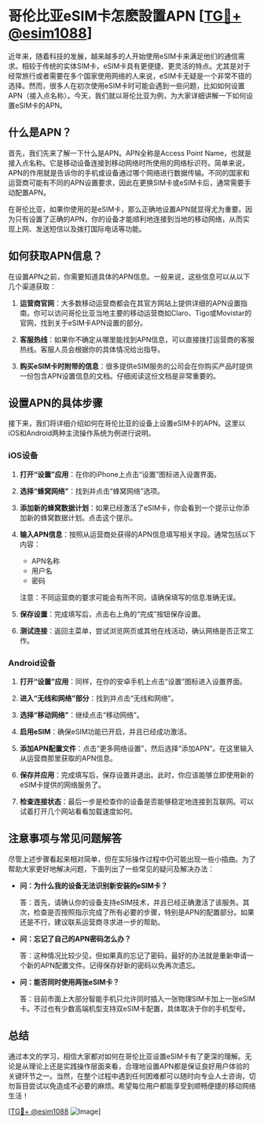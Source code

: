 # 哥伦比亚eSIM卡怎麽設置APN [[TG💪+ @esim1088](https://t.me/s/esim1088)]

近年来，随着科技的发展，越来越多的人开始使用eSIM卡来满足他们的通信需求。相较于传统的实体SIM卡，eSIM卡具有更便捷、更灵活的特点。尤其是对于经常旅行或者需要在多个国家使用网络的人来说，eSIM卡无疑是一个非常不错的选择。然而，很多人在初次使用eSIM卡时可能会遇到一些问题，比如如何设置APN（接入点名称）。今天，我们就以哥伦比亚为例，为大家详细讲解一下如何设置eSIM卡的APN。

## 什么是APN？

首先，我们先来了解一下什么是APN。APN全称是Access Point Name，也就是接入点名称。它是移动设备连接到移动网络时所使用的网络标识符。简单来说，APN的作用就是告诉你的手机或设备通过哪个网络进行数据传输。不同的国家和运营商可能有不同的APN设置要求，因此在更换SIM卡或eSIM卡后，通常需要手动配置APN。

在哥伦比亚，如果你使用的是eSIM卡，那么正确地设置APN就显得尤为重要。因为只有设置了正确的APN，你的设备才能顺利地连接到当地的移动网络，从而实现上网、发送短信以及拨打国际电话等功能。

## 如何获取APN信息？

在设置APN之前，你需要知道具体的APN信息。一般来说，这些信息可以从以下几个渠道获取：

1. **运营商官网**：大多数移动运营商都会在其官方网站上提供详细的APN设置指南。你可以访问哥伦比亚当地主要的移动运营商如Claro、Tigo或Movistar的官网，找到关于eSIM卡APN设置的部分。

2. **客服热线**：如果你不确定从哪里能找到APN信息，可以直接拨打运营商的客服热线。客服人员会根据你的具体情况给出指导。

3. **购买eSIM卡时附带的信息**：很多提供eSIM服务的公司会在你购买产品时提供一份包含APN设置信息的文档。仔细阅读这份文档是非常重要的。

## 设置APN的具体步骤

接下来，我们将详细介绍如何在哥伦比亚的设备上设置eSIM卡的APN。这里以iOS和Android两种主流操作系统为例进行说明。

### iOS设备

1. **打开“设置”应用**：在你的iPhone上点击“设置”图标进入设置界面。
   
2. **选择“蜂窝网络”**：找到并点击“蜂窝网络”选项。

3. **添加新的蜂窝数据计划**：如果已经激活了eSIM卡，你会看到一个提示让你添加新的蜂窝数据计划。点击这个提示。

4. **输入APN信息**：按照从运营商处获得的APN信息填写相关字段。通常包括以下内容：
   - APN名称
   - 用户名
   - 密码
   
   注意：不同运营商的要求可能会有所不同，请确保填写的信息准确无误。

5. **保存设置**：完成填写后，点击右上角的“完成”按钮保存设置。

6. **测试连接**：返回主菜单，尝试浏览网页或其他在线活动，确认网络是否正常工作。

### Android设备

1. **打开“设置”应用**：同样，在你的安卓手机上点击“设置”图标进入设置界面。

2. **进入“无线和网络”部分**：找到并点击“无线和网络”。

3. **选择“移动网络”**：继续点击“移动网络”。

4. **启用eSIM**：确保eSIM功能已开启，并且已经成功激活。

5. **添加APN配置文件**：点击“更多网络设置”，然后选择“添加APN”。在这里输入从运营商那里获取的APN信息。

6. **保存并应用**：完成填写后，保存设置并退出。此时，你应该能够立即使用新的eSIM卡提供的网络服务了。

7. **检查连接状态**：最后一步是检查你的设备是否能够稳定地连接到互联网。可以试着打开几个网站看看加载速度如何。

## 注意事项与常见问题解答

尽管上述步骤看起来相对简单，但在实际操作过程中仍可能出现一些小插曲。为了帮助大家更好地解决问题，下面列出了一些常见的疑问及解决办法：

- **问：为什么我的设备无法识别新安装的eSIM卡？**
  
  答：首先，请确认你的设备支持eSIM技术，并且已经正确激活了该服务。其次，检查是否按照指示完成了所有必要的步骤，特别是APN的配置部分。如果还是不行，建议联系运营商寻求进一步的帮助。

- **问：忘记了自己的APN密码怎么办？**
  
  答：这种情况比较少见，但如果真的忘记了密码，最好的办法就是重新申请一个新的APN配置文件。记得保存好新的密码以免再次遗忘。

- **问：能否同时使用两张eSIM卡？**
  
  答：目前市面上大部分智能手机只允许同时插入一张物理SIM卡加上一张eSIM卡。不过也有少数高端机型支持双eSIM卡配置，具体取决于你的手机型号。

## 总结

通过本文的学习，相信大家都对如何在哥伦比亚设置eSIM卡有了更深的理解。无论是从理论上还是实践操作层面来看，合理地设置APN都是保证良好用户体验的关键环节之一。当然，在整个过程中遇到任何困难都可以随时向专业人士咨询，切勿盲目尝试以免造成不必要的麻烦。希望每位用户都能享受到顺畅便捷的移动网络生活！

[[TG💪+ @esim1088](https://t.me/s/esim1088) ![Image](https://i.postimg.cc/4NQfJmqS/Snipaste-2025-05-13-00-14-12.png)]